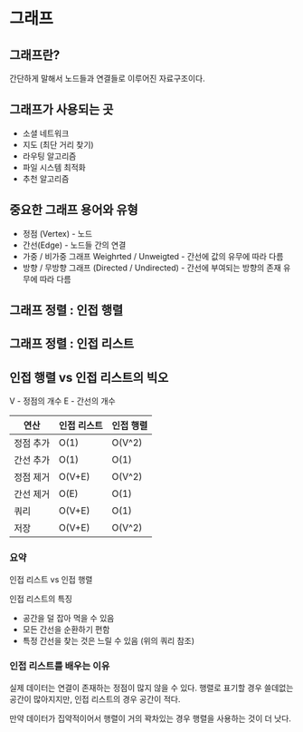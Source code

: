 # 그래프

## 그래프란?

간단하게 말해서 노드들과 연결들로 이루어진 자료구조이다.

## 그래프가 사용되는 곳

- 소셜 네트워크
- 지도 (최단 거리 찾기)
- 라우팅 알고리즘
- 파일 시스템 최적화
- 추천 알고리즘

## 중요한 그래프 용어와 유형

- 정점 (Vertex) - 노드
- 간선(Edge) - 노드들 간의 연결
- 가중 / 비가중 그래프 Weighrted / Unweigted - 간선에 값의 유무에 따라 다름
- 방향 / 무방향 그래프 (Directed / Undirected) - 간선에 부여되는 방향의 존재 유무에 따라 다름

## 그래프 정렬 : 인접 행렬

## 그래프 정렬 : 인접 리스트

## 인접 행렬 vs 인접 리스트의 빅오

V - 정점의 개수
E - 간선의 개수

|연산|인접 리스트|인접 행렬|
|-----|-----|-----|
|정점 추가|O(1)|O(V^2)|
|간선 추가|O(1)|O(1)|
|정점 제거|O(V+E)|O(V^2)|
|간선 제거|O(E)|O(1)|
|쿼리|O(V+E)|O(1)|
|저장|O(V+E)|O(V^2)|

### 요약

인접 리스트 vs 인접 행렬

인접 리스트의 특징

- 공간을 덜 잡아 먹을 수 있음
- 모든 간선을 순환하기 편함
- 특정 간선을 찾는 것은 느릴 수 있음 (위의 쿼리 참조)

### 인접 리스트를 배우는 이유

실제 데이터는 연결이 존재하는 정점이 많지 않을 수 있다.
행렬로 표기할 경우 쓸데없는 공간이 많아지지만, 인접 리스트의 경우 공간이 적다.

만약 데이터가 집약적이어서 행렬이 거의 꽉차있는 경우 행렬을 사용하는 것이 더 낫다.